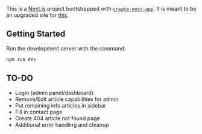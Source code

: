 This is a [Next.js](https://nextjs.org) project bootstrapped with [`create-next-app`](https://nextjs.org/docs/app/api-reference/cli/create-next-app). It is meant to be an upgraded site for [this](https://uniford300.org).

## Getting Started
Run the development server with the command:

```bash
npm run dev
```
## TO-DO
- Login (admin panel/dashboard)
- Remove/Edit article capabilities for admin
- Put remaining info articles in sidebar
- Fill in contact page
- Create 404 article not found page
- Additional error handling and cleanup


